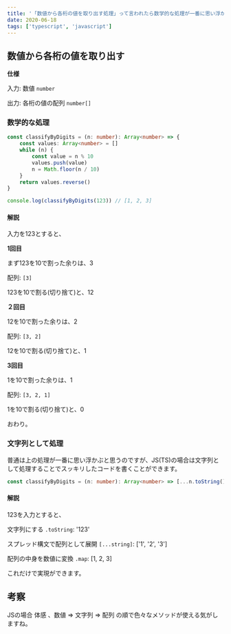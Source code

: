 ```yaml
---
title: '「数値から各桁の値を取り出す処理」って言われたら数学的な処理が一番に思い浮かぶけど、JSならそんなことなかった。'
date: 2020-06-18
tags: ['typescript', 'javascript']
---
```


## 数値から各桁の値を取り出す

**仕様**

入力: 数値 `number`

出力: 各桁の値の配列 `number[]`



### 数学的な処理

```typescript
const classifyByDigits = (n: number): Array<number> => {
	const values: Array<number> = []
	while (n) {
		const value = n % 10
        values.push(value)
		n = Math.floor(n / 10)
	}
	return values.reverse()
}

console.log(classifyByDigits(123)) // [1, 2, 3]
```

#### 解説

入力を123とすると、

**1回目**

まず123を10で割った余りは、3

配列:  `[3]`

123を10で割る(切り捨て)と、12

**２回目**

12を10で割った余りは、2

配列: `[3, 2]`

12を10で割る(切り捨て)と、1

**3回目**

1を10で割った余りは、1

配列: `[3, 2, 1]`

1を10で割る(切り捨て)と、0

おわり。



### 文字列として処理

普通は上の処理が一番に思い浮かぶと思うのですが、JS(TS)の場合は文字列として処理することでスッキリしたコードを書くことができます。

```typescript
const classifyByDigits = (n: number): Array<number> => [...n.toString()].map(n => Number(n))
```

#### 解説

123を入力とすると、

文字列にする `.toString`: '123'

スプレッド構文で配列として展開 `[...string]`: ['1', '2', '3']

配列の中身を数値に変換 `.map`: [1, 2, 3]



これだけで実現ができます。

## 考察

JSの場合 体感 、数値 => 文字列 => 配列 の順で色々なメソッドが使える気がしますね。 